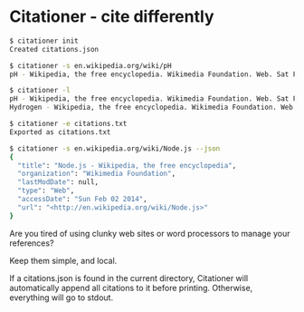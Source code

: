 Citationer - cite differently
========

```bash
$ citationer init
Created citations.json

$ citationer -s en.wikipedia.org/wiki/pH
pH - Wikipedia, the free encyclopedia. Wikimedia Foundation. Web. Sat Feb 01 2014. <http://en.wikipedia.org/wiki/pH>.

$ citationer -l
pH - Wikipedia, the free encyclopedia. Wikimedia Foundation. Web. Sat Feb 01 2014. <http://en.wikipedia.org/wiki/pH>. 
Hydrogen - Wikipedia, the free encyclopedia. Wikimedia Foundation. Web. Sat Feb 01 2014. <http://en.wikipedia.org/wiki/Hydrogen>. 

$ citationer -e citations.txt
Exported as citations.txt

$ citationer -s en.wikipedia.org/wiki/Node.js --json
{
  "title": "Node.js - Wikipedia, the free encyclopedia",
  "organization": "Wikimedia Foundation",
  "lastModDate": null,
  "type": "Web",
  "accessDate": "Sun Feb 02 2014",
  "url": "<http://en.wikipedia.org/wiki/Node.js>"
}
```

Are you tired of using clunky web sites or word processors
to manage your references?

Keep them simple, and local.

If a citations.json is found in the current directory, Citationer
will automatically append all citations to it before printing.
Otherwise, everything will go to stdout.

